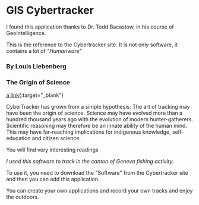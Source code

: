 # GIS Cybertracker

I found this application thanks to Dr. Todd Bacastow, in his course of GeoIntelligence.

This is the reference to the Cybertracker site. It is not only software, it contains a lot of _"Humanware"_


### By Louis Liebenberg

### The Origin of Science

[a link](http://www.cybertracker.org/){:target="_blank"}

CyberTracker has grown from a simple hypothesis: The art of tracking may have been the origin of science. Science may have evolved more than a hundred thousand years ago with the evolution of modern hunter-gatherers. Scientific reasoning may therefore be an innate ability of the human mind. This may have far-reaching implications for indigenous knowledge, self-education and citizen science.

You will find very interesting readings 

*I used this software to track in the canton of Geneva fishing activity.*

To use it, you need to download the "Software" from the Cybertracker site and then you can add this application.

You can create your own applications and record your own tracks and enjoy the outdoors.



